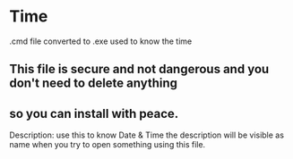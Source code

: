 # Time
.cmd file converted to .exe used to know the time
## This file is secure and not dangerous and you don't need to delete anything
## so you can install with peace.
Description: use this to know Date & Time
the description will be visible as name when you try to open something using this file.
